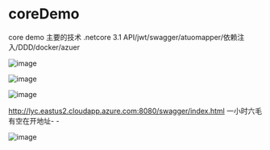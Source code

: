 # coreDemo
core demo
主要的技术
.netcore 3.1 API/jwt/swagger/atuomapper/依赖注入/DDD/docker/azuer


![image](https://user-images.githubusercontent.com/22926607/122672999-0ffd7080-d201-11eb-86d3-f8f4be38b0c0.png)

![image](https://user-images.githubusercontent.com/22926607/122673122-97e37a80-d201-11eb-86f1-7454a2231cae.png)


![image](https://user-images.githubusercontent.com/22926607/122673094-7bdfd900-d201-11eb-968c-0b883704b50e.png)

http://lyc.eastus2.cloudapp.azure.com:8080/swagger/index.html
一小时六毛 有空在开地址- -

![image](https://user-images.githubusercontent.com/22926607/122672946-c6148a80-d200-11eb-8b70-aabe4be9d260.png)
